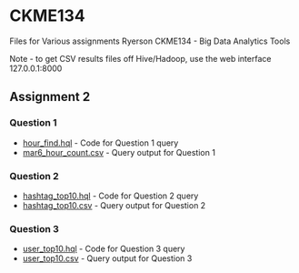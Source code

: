 # CKME134
Files for Various assignments Ryerson CKME134 - Big Data Analytics Tools

Note - to get CSV results files off Hive/Hadoop, use the web interface
127.0.0.1:8000

## Assignment 2
### Question 1
- [hour_find.hql](https://github.com/asterix135/CKME134/blob/master/hour_find.hql) - Code for Question 1 query
- [mar6_hour_count.csv](https://github.com/asterix135/CKME134/blob/master/mar6_hour_count.csv) - Query output for Question 1
 
### Question 2
- [hashtag_top10.hql](https://github.com/asterix135/CKME134/blob/master/hashtag_top10.hql) - Code for Question 2 query
- [hashtag_top10.csv](https://github.com/asterix135/CKME134/blob/master/hashtag_top10.csv) - Query output for Question 2

### Question 3
- [user_top10.hql](https://github.com/asterix135/CKME134/blob/master/user_top10.hql) - Code for Question 3 query
- [user_top10.csv](https://github.com/asterix135/CKME134/blob/master/user_top10.csv) - Query output for Question 3
